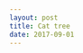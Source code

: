 ```yaml
---
layout: post
title: Cat tree
date: 2017-09-01
---
```


<p><img src="https://images-na.ssl-images-amazon.com/images/I/71ZVtaYjGvL._SX425_.jpg></p>


Subject headings:
